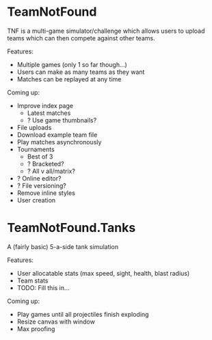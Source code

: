 TeamNotFound
============

TNF is a multi-game simulator/challenge which allows users to upload teams which
can then compete against other teams.

Features:
  * Multiple games (only 1 so far though...)
  * Users can make as many teams as they want
  * Matches can be replayed at any time

Coming up:
  * Improve index page
    * Latest matches
    * ? Use game thumbnails?
  * File uploads
  * Download example team file
  * Play matches asynchronously
  * Tournaments
    * Best of 3
    * ? Bracketed?
    * ? All v all/matrix?
  * ? Online editor?
  * ? File versioning?
  * Remove inline styles
  * User creation

TeamNotFound.Tanks
==================

A (fairly basic) 5-a-side tank simulation

Features:
  * User allocatable stats (max speed, sight, health, blast radius)
  * Team stats
  * TODO: Fill this in...

Coming up:
  * Play games until all projectiles finish exploding
  * Resize canvas with window
  * Max proofing
